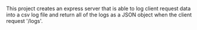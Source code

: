 This project creates an express server that is able to log client request data into a csv log file and return all of the logs as a JSON object when the client request '/logs'.
